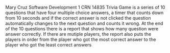 Mary Cruz
Software Development 1
CRN 14835
Trivia Game is a series of 10 questions that have four multiple choice answers, a timer that counts down from 10 seconds and if the correct answer is not clicked the question automatically changes to the next question and counts it wrong. At the end of the 10 questions there is a report that shows how many question were answer correctly. If there are mutiple players, the report also puts the players in order from the player who got the most correct answer to the player who got the least correct answers
